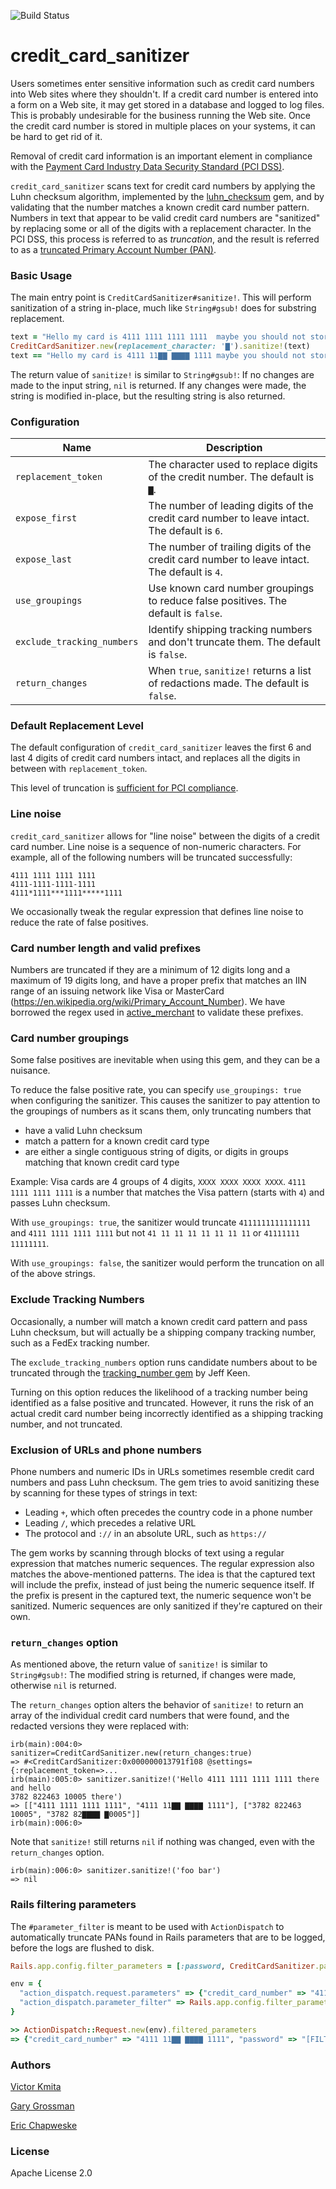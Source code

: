 
![Build Status](https://github.com/zendesk/credit_card_sanitizer/actions/workflows/ci.yml/badge.svg)

credit_card_sanitizer
=====================

Users sometimes enter sensitive information such as credit card numbers into Web sites where they shouldn't. 
If a credit card number is entered into a form on a Web site, it may get stored in a database and logged
to log files. This is probably undesirable for the business running the Web site. Once the credit card
number is stored in multiple places on your systems, it can be hard to get rid of it.

Removal of credit card information is an important element in compliance with the [Payment Card Industry
Data Security Standard (PCI DSS)](https://www.pcisecuritystandards.org).

`credit_card_sanitizer` scans text for credit card numbers by applying the Luhn checksum algorithm,
implemented by the [luhn_checksum](https://github.com/zendesk/luhn_checksum) gem, and by validating that the
number matches a known credit card number pattern. Numbers in text that appear to be valid credit card numbers
are "sanitized" by replacing some or all of the digits with a replacement character. In the PCI DSS, this
process is referred to as _truncation_, and the result is referred to as a
[truncated Primary Account Number (PAN)](https://pcissc.secure.force.com/faq/articles/Frequently_Asked_Question/Are-truncated-Primary-Account-Numbers-PAN-required-to-be-protected-in-accordance-with-PCI-DSS).

### Basic Usage

The main entry point is `CreditCardSanitizer#sanitize!`. This will perform sanitization of a string in-place,
much like `String#gsub!` does for substring replacement.

```ruby
text = "Hello my card is 4111 1111 1111 1111  maybe you should not store that in your database!"
CreditCardSanitizer.new(replacement_character: '▇').sanitize!(text)
text == "Hello my card is 4111 11▇▇ ▇▇▇▇ 1111 maybe you should not store that in your database!"
```

The return value of `sanitize!` is similar to `String#gsub!`: If no changes are made to the input string,
`nil` is returned. If any changes were made, the string is modified in-place, but the resulting string
is also returned.

### Configuration

Name                       | Description
-------------------------- | -----------
`replacement_token`        | The character used to replace digits of the credit number.  The default is `▇`.
`expose_first`             | The number of leading digits of the credit card number to leave intact. The default is `6`.
`expose_last`              | The number of trailing digits of the credit card number to leave intact. The default is `4`.
`use_groupings`            | Use known card number groupings to reduce false positives. The default is `false`.
`exclude_tracking_numbers` | Identify shipping tracking numbers and don't truncate them. The default is `false`.
`return_changes`           | When `true`, `sanitize!` returns a list of redactions made. The default is `false`.

### Default Replacement Level

The default configuration of `credit_card_sanitizer` leaves the first 6 and last 4 digits of credit card
numbers intact, and replaces all the digits in between with `replacement_token`.

This level of truncation is [sufficient for PCI compliance](https://pcissc.secure.force.com/faq/articles/Frequently_Asked_Question/What-are-acceptable-formats-for-truncation-of-primary-account-numbers).

### Line noise

`credit_card_sanitizer` allows for "line noise" between the digits of a credit card number.  Line noise
is a sequence of non-numeric characters. For example, all of the following numbers will be truncated
successfully:

```
4111 1111 1111 1111
4111-1111-1111-1111
4111*1111***1111*****1111
```

We occasionally tweak the regular expression that defines line noise to reduce the rate of false positives.

### Card number length and valid prefixes

Numbers are truncated if they are a minimum of 12 digits long and a maximum of 19 digits long, and have a proper
prefix that matches an IIN range of an issuing network like Visa or MasterCard
(https://en.wikipedia.org/wiki/Primary_Account_Number). We have borrowed the regex used in [active_merchant](https://github.com/Shopify/active_merchant/blob/master/lib/active_merchant/billing/credit_card_methods.rb#L5-L18)
to validate these prefixes.

### Card number groupings

Some false positives are inevitable when using this gem, and they can be a nuisance.

To reduce the false positive rate, you can specify `use_groupings: true` when configuring the sanitizer. This causes
the sanitizer to pay attention to the groupings of numbers as it scans them, only truncating numbers that

* have a valid Luhn checksum
* match a pattern for a known credit card type
* are either a single contiguous string of digits, or digits in groups matching that known credit card type

Example: Visa cards are 4 groups of 4 digits, `XXXX XXXX XXXX XXXX`. `4111 1111 1111 1111` is a number that matches
the Visa pattern (starts with `4`) and passes Luhn checksum.

With `use_groupings: true`, the sanitizer would truncate `4111111111111111` and `4111 1111 1111 1111` but not
`41 11 11 11 11 11 11 11` or `41111111 11111111`.

With `use_groupings: false`, the sanitizer would perform the truncation on all of the above strings.

### Exclude Tracking Numbers

Occasionally, a number will match a known credit card pattern and pass Luhn checksum, but will actually
be a shipping company tracking number, such as a FedEx tracking number.

The `exclude_tracking_numbers` option runs candidate numbers about to be truncated through the
[tracking_number gem](https://github.com/jkeen/tracking_number) by Jeff Keen.

Turning on this option reduces the likelihood of a tracking number being identified as a false positive
and truncated. However, it runs the risk of an actual credit card number being incorrectly identified as
a shipping tracking number, and not truncated.

### Exclusion of URLs and phone numbers

Phone numbers and numeric IDs in URLs sometimes resemble credit card numbers and pass Luhn checksum.
The gem tries to avoid sanitizing these by scanning for these types of strings in text:

  * Leading `+`, which often precedes the country code in a phone number
  * Leading `/`, which precedes a relative URL
  * The protocol and `://` in an absolute URL, such as `https://`

The gem works by scanning through blocks of text using a regular expression that matches numeric
sequences. The regular expression also matches the above-mentioned patterns. The idea is that the captured
text will include the prefix, instead of just being the numeric sequence itself. If the prefix is present
in the captured text, the numeric sequence won't be sanitized. Numeric sequences are only sanitized
if they're captured on their own.

### `return_changes` option

As mentioned above, the return value of `sanitize!` is similar to `String#gsub!`: The modified string
is returned, if changes were made, otherwise `nil` is returned.

The `return_changes` option alters the behavior of `sanitize!` to return an array of the individual credit
card numbers that were found, and the redacted versions they were replaced with:

```
irb(main):004:0> sanitizer=CreditCardSanitizer.new(return_changes:true)
=> #<CreditCardSanitizer:0x000000013791f108 @settings={:replacement_token=>...
irb(main):005:0> sanitizer.sanitize!('Hello 4111 1111 1111 1111 there and hello 
3782 822463 10005 there')
=> [["4111 1111 1111 1111", "4111 11▇▇ ▇▇▇▇ 1111"], ["3782 822463 10005", "3782 82▇▇▇▇ ▇0005"]]
irb(main):006:0> 
```

Note that `sanitize!` still returns `nil` if nothing was changed, even with the `return_changes` option.

```
irb(main):006:0> sanitizer.sanitize!('foo bar')
=> nil
```

### Rails filtering parameters

The `#parameter_filter` is meant to be used with `ActionDispatch` to automatically truncate PANs
found in Rails parameters that are to be logged, before the logs are flushed to disk.

```Ruby
Rails.app.config.filter_parameters = [:password, CreditCardSanitizer.parameter_filter]

env = {
  "action_dispatch.request.parameters" => {"credit_card_number" => "4111 1111 1111 1111", "password" => "123"},
  "action_dispatch.parameter_filter" => Rails.app.config.filter_parameters
}

>> ActionDispatch::Request.new(env).filtered_parameters
=> {"credit_card_number" => "4111 11▇▇ ▇▇▇▇ 1111", "password" => "[FILTERED]"}
```

### Authors

[Victor Kmita](https://github.com/vkmita)

[Gary Grossman](https://github.com/ggrossman)

[Eric Chapweske](https://github.com/eac)

### License

Apache License 2.0
